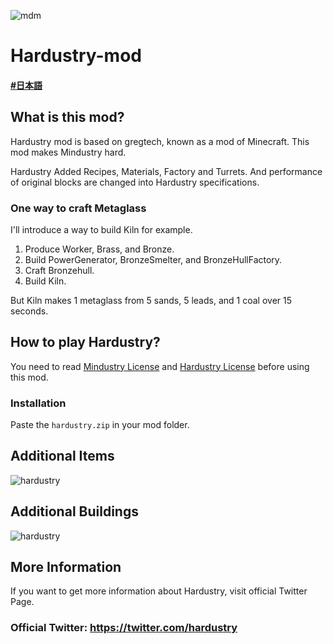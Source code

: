  ![mdm](https://user-images.githubusercontent.com/80609135/114258418-4f3d6300-9a01-11eb-987d-a028b4859385.PNG)
# Hardustry-mod

#### [#日本語](/README_JP.md)

## What is this mod?
Hardustry mod is based on gregtech, known as a mod of Minecraft.
This mod makes Mindustry hard.

Hardustry Added Recipes, Materials, Factory and Turrets.
And performance of original blocks are changed into Hardustry specifications.

### One way to craft Metaglass
I'll introduce a way to build Kiln for example.

1. Produce Worker, Brass, and Bronze.  
2. Build PowerGenerator, BronzeSmelter, and BronzeHullFactory.
3. Craft Bronzehull.
4. Build Kiln.

But Kiln makes 1 metaglass from 5 sands, 5 leads, and 1 coal over 15 seconds.

## How to play Hardustry?
You need to read 
[Mindustry License](https://github.com/Anuken/Mindustry/blob/master/LICENSE) 
and [Hardustry License](/LICENSE) before using this mod.

### Installation
Paste the `hardustry.zip` in your mod folder.

## Additional Items  
![hardustry](https://user-images.githubusercontent.com/80609135/115100443-a00c0900-9f77-11eb-8d30-dee606ebe873.png)

## Additional Buildings  
![hardustry](https://user-images.githubusercontent.com/80609135/115100553-57088480-9f78-11eb-94ca-07a2fc31a34d.png)

## More Information
If you want to get more information about Hardustry, visit official Twitter Page.

### Official Twitter: https://twitter.com/hardustry
